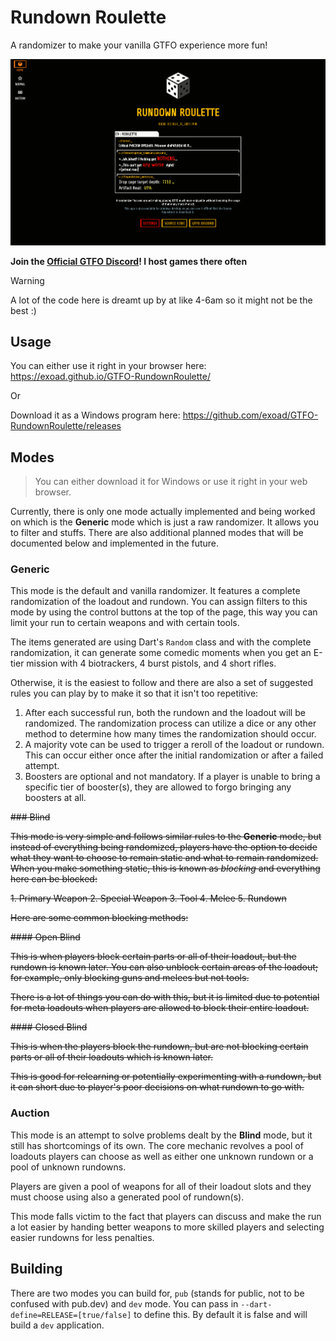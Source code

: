 # Rundown Roulette

A randomizer to make your vanilla GTFO experience more fun!

<img src="./repository/screenshot2.png" width=800 />

**Join the [Official GTFO Discord](https://www.discord.com/invite/gtfo)! I host games there often**

> [!WARNING]
> A lot of the code here is dreamt up by at like 4-6am so it might not be the best :)

## Usage

You can either use it right in your browser here: https://exoad.github.io/GTFO-RundownRoulette/

Or

Download it as a Windows program here: https://github.com/exoad/GTFO-RundownRoulette/releases

## Modes

> You can either download it for Windows or use it right in your web browser.

Currently, there is only one mode actually implemented and being worked on which is the
**Generic** mode which is just a raw randomizer. It allows you to filter and stuffs. There are also
additional planned modes that will be documented below and implemented in the future.

### Generic

This mode is the default and vanilla randomizer. It features a complete randomization of the loadout
and rundown. You can assign filters to this mode by using the control buttons at the top of the page,
this way you can limit your run to certain weapons and with certain tools.

The items generated are using Dart's `Random` class and with the complete randomization, it can
generate some comedic moments when you get an E-tier mission with 4 biotrackers, 4 burst pistols, and
4 short rifles.

Otherwise, it is the easiest to follow and there are also a set of suggested rules you can play by
to make it so that it isn't too repetitive:

1. After each successful run, both the rundown and the loadout will be randomized. The randomization process can utilize a dice or any other method to determine how many times the randomization should occur.
2. A majority vote can be used to trigger a reroll of the loadout or rundown. This can occur either once after the initial randomization or after a failed attempt.
3. Boosters are optional and not mandatory. If a player is unable to bring a specific tier of booster(s), they are allowed to forgo bringing any boosters at all.

~~### Blind~~

~~This mode is very simple and follows similar rules to the **Generic** mode, but instead of everything being
randomized, players have the option to decide what they want to choose to remain static and what to remain
randomized. When you make something static, this is known as *blocking* and everything here can be blocked:~~

~~1. Primary Weapon
2. Special Weapon
3. Tool
4. Melee
5. Rundown~~

~~Here are some common blocking methods:~~

~~#### Open Blind~~

~~This is when players block certain parts or all of their loadout, but the rundown is known later. You can
also unblock certain areas of the loadout; for example, only blocking guns and melees but not tools.~~

~~There is a lot of things you can do with this, but it is limited due to potential for meta loadouts when players
are allowed to block their entire loadout.~~

~~#### Closed Blind~~

~~This is when the players block the rundown, but are not blocking certain parts or all of their loadouts which is
known later.~~

~~This is good for relearning or potentially experimenting with a rundown, but it can short due to player's poor
decisions on what rundown to go with.~~

### Auction

This mode is an attempt to solve problems dealt by the **Blind** mode, but it still has shortcomings of its own.
The core mechanic revolves a pool of loadouts players can choose as well as either one unknown rundown or a pool
of unknown rundowns.

Players are given a pool of weapons for all of their loadout slots and they must choose using also a generated pool
of rundown(s).

This mode falls victim to the fact that players can discuss and make the run a lot easier by handing better weapons
to more skilled players and selecting easier rundowns for less penalties.

## Building

There are two modes you can build for, `pub` (stands for public, not to be confused with pub.dev) and `dev` mode. You can pass in `--dart-define=RELEASE=[true/false]` to define this. By default it is false and will build a `dev` application.

